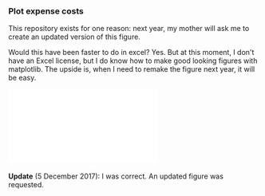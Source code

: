 ### Plot expense costs

This repository exists for one reason: next year, my mother will
ask me to create an updated version of this figure.

Would this have been faster to do in excel? Yes.
But at this moment, I don't have an Excel license, but I
do know how to make good looking figures with matplotlib.
The upside is, when I need to remake the figure next year,
it will be easy.

![Plot of HOA expenses](/2017_plot.pdf)

**Update** (5 December 2017):
I was correct. An updated figure was requested.
